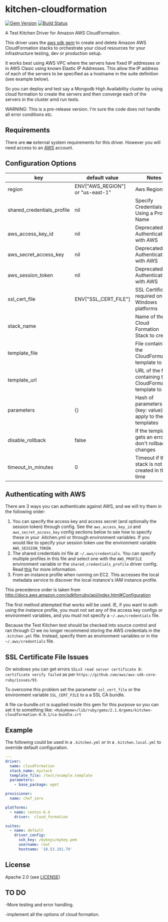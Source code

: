 # kitchen-cloudformation

[![Gem Version](https://badge.fury.io/rb/kitchen-cloudformation.png)](http://badge.fury.io/rb/kitchen-cloudformation)
[![Build Status](https://travis-ci.org/neillturner/kitchen-cloudformation.png)](https://travis-ci.org/neillturner/kitchen-cloudformation)

A Test Kitchen Driver for Amazon AWS CloudFormation.

This driver uses the [aws sdk gem][aws_sdk_gem] to create and delete Amazon AWS CloudFormation stacks to orchestrate your cloud resources for your infrastructure testing, dev or production setup.

It works best using AWS VPC where the servers have fixed IP addresses or in AWS Clasic using known Elastic IP Addresses.
This allow the IP address of each of the servers to be specified as a hostname in the suite definition (see example below).

So you can deploy and test say a Mongodb High Availability cluster by using cloud formation to create the servers
and then converge each of the servers in the cluster amd run tests.

WARNING: This is a pre-release version. I'm sure the code does not handle all error conditions etc.

## Requirements

There are **no** external system requirements for this driver. However you
will need access to an [AWS][aws_site] account.


## Configuration Options

key | default value | Notes
----|---------------|--------
region|ENV["AWS_REGION"] or "us-east-1"|Aws Region
shared_credentials_profile| nil|Specify Credentials Using a Profile Name
aws_access_key_id|nil|Deprecated see Authenticating with AWS
aws_secret_access_key|nil|Deprecated see Authenticating with AWS
aws_session_token|nil|Deprecated see Authenticating with AWS
ssl_cert_file| ENV["SSL_CERT_FILE"]|SSL Certificate required on Windows platforms
stack_name ||Name of the Cloud Formation Stack to create
template_file||File containing the CloudFormation template to run
template_url||URL of the file containing the CloudFormation template to run
parameters|{}|Hash of parameters {key: value} to apply to the templates
disable_rollback|false|If the template gets an error don't rollback changes
timeout_in_minutes|0|Timeout if the stack is not created in the time

## Authenticating with AWS

There are 3 ways you can authenticate against AWS, and we will try them in the
following order:

1. You can specify the access key and access secret (and optionally the session
token) through config.  See the `aws_access_key_id` and `aws_secret_access_key`
config sections below to see how to specify these in your .kitchen.yml or
through environment variables.  If you would like to specify your session token
use the environment variable `AWS_SESSION_TOKEN`.
1. The shared credentials ini file at `~/.aws/credentials`.  You can specify
multiple profiles in this file and select one with the `AWS_PROFILE`
environment variable or the `shared_credentials_profile` driver config.  Read
[this][credentials_docs] for more information.
1. From an instance profile when running on EC2.  This accesses the local
metadata service to discover the local instance's IAM instance profile.

This precedence order is taken from http://docs.aws.amazon.com/sdkforruby/api/index.html#Configuration

The first method attempted that works will be used.  IE, if you want to auth
using the instance profile, you must not set any of the access key configs
or environment variables, and you must not specify a `~/.aws/credentials`
file.

Because the Test Kitchen test should be checked into source control and ran
through CI we no longer recommend storing the AWS credentials in the
`.kitchen.yml` file.  Instead, specify them as environment variables or in the
`~/.aws/credentials` file.

## SSL Certificate File Issues

On windows you can get errors `SSLv3 read server certificate B: certificate verify failed`
as per `https://github.com/aws/aws-sdk-core-ruby/issues/93`.

To overcome this problem set the parameter `ssl_cert_file` or the environment variable `SSL_CERT_FILE`
to a a SSL CA bundle.

A file ca-bundle.crt is supplied inside this gem for this purpose so you can set it to something like: 
`<RubyHome>/lib/ruby/gems/2.1.0/gems/kitchen-cloudformation-0.0.1/ca-bundle.crt`


## Example

The following could be used in a `.kitchen.yml` or in a `.kitchen.local.yml`
to override default configuration.

```yaml
---
driver:
  name: cloudformation
  stack_name: mystack
  template_file: /test/example.template
  parameters:
    - base_package: wget

provisioner:
  name: chef_zero

platforms:
  - name: centos-6.4
    driver:  cloud_formation

suites:
  - name: default
    driver_config:
      ssh_key: /mykeys/mykey.pem
      username: root
      hostname: '10.53.191.70'
```

## <a name="license"></a> License

Apache 2.0 (see [LICENSE][license])


[author]:                https://github.com/neillturner
[issues]:                https://github.com/neillturner/kitchen-cloudformation/issues
[license]:               https://github.com/neillturner/kitchen-cloudformation/blob/master/LICENSE
[repo]:                  https://github.com/neillturner/kitchen-cloudformation
[driver_usage]:          http://docs.kitchen-ci.org/drivers/usage
[chef_omnibus_dl]:       http://www.getchef.com/chef/install/

[aws_site]:              http://aws.amazon.com/
[credentials_docs]:      http://blogs.aws.amazon.com/security/post/Tx3D6U6WSFGOK2H/A-New-and-Standardized-Way-to-Manage-Credentials-in-the-AWS-SDKs
[aws_sdk_gem]:           http://docs.aws.amazon.com/sdkforruby/api/index.html
[cloud_formation_docs]:  http://docs.aws.amazon.com/AWSCloudFormation/latest/APIReference/Welcome.html

## TO DO

-More testing and error handling.

-implement all the options of cloud formation.

